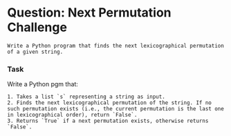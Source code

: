 # Question: Next Permutation Challenge

    Write a Python program that finds the next lexicographical permutation of a given string.

### Task

Write a Python pgm that:

    1. Takes a list `s` representing a string as input.
    2. Finds the next lexicographical permutation of the string. If no such permutation exists (i.e., the current permutation is the last one in lexicographical order), return `False`.
    3. Returns `True` if a next permutation exists, otherwise returns `False`.




